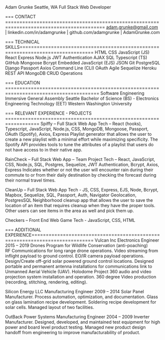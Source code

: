 Adam Grunke
Seattle, WA		Full Stack Web Developer		

=== CONTACT =========================================================================================
adam.grunke@gmail.com | linkedin.com/in/adamgrunke | github.com/adamgrunke | AdamGrunke.com

=== TECHNICAL SKILLS================================================================================
HTML 	CSS	JavaScript (JS)	React		Express		Node.js		JWT Authentication
AJAX	SQL	Typescript (TS)	GitHub		Mongoose	Bcrypt 		Embedded JavaScript (EJS)
JSON	Git	PostgreSQL	Django		Passport 	Axios		Command Line (CLI)
OAuth	Agile	Sequelize	Heroku		REST API 	MongoDB	CRUD Operations

=== EDUCATION =======================================================================================
Software Engineering Immersive 						General Assembly Seattle
Bachelor of Science (BS) - Electronics Engineering Technology (EET)		Western Washington University

=== RELEVANT EXPERIENCE - PROJECTS ==================================================================
Spiffy – Full Stack Web App
Tech – React (hooks), Typescript, JavaScript, Node.js, CSS, MongoDB, Mongoose, Passport, OAuth (Spotify), Axios, Express
Playlist generator that allows the user to create a new playlist with a minimal effort while maximizing specificity. The Spotify API provides tools to tune the attributes of a playlist that users do not have access to in their native app. 

RainCheck – Full Stack Web App – Team Project
Tech – React, JavaScript, CSS, Node.js, SQL, Postgres, Sequelize, JWT Authentication, Bcrypt, Axios, Express
Indicates whether or not the user will encounter rain during their commute to or from their daily destination by checking the forecast during their normal travel times. 

CleanUp – Full Stack Web App
Tech - JS, CSS, Express, EJS, Node, Bcrypt, Mapbox, Sequelize, SQL, Passport, Auth, Navigator Geolocation, PostgresSQL
Neighborhood cleanup app that allows the user to save the location of an item that requires cleanup when they have the proper tools. Other users can see items in the area as well and pick them up. 

Checkers – Front End Web Game
Tech - JavaScript, CSS, HTML

=== ADDITIONAL EXPERIENCE============================================================================
Vulcan Inc			Electronics Engineer						2015 – 2019
Drones Program for Wildlife Conservation (anti-poaching)	
RF Communications for long range drone operations. Video streaming from inflight payload to ground control. EO/IR camera payload operations. Design/Create off-grid solar powered ground control locations. Designed portable and permanent antenna installations for communications link to Unmanned Aerial Vehicle (UAV).
Holodome Project
360 audio and video projection system installation and operation. 360 degree Video production (recording, stitching, rendering, editing). 

Silicon Energy LLC		Manufacturing Engineer					2009 – 2014
Solar Panel Manufacturer. Process automation, optimization, and documentation. Glass on glass lamination recipe development. Soldering recipe development for solar cells. Managed layout of two facilities. 

OutBack Power Systems	Manufacturing Engineer					2004 – 2009
Inverter Manufacturer. Designed, developed, and maintained test equipment for high power and board level product testing. Managed new product design handoff from engineering to improve manufacturability of product. 
